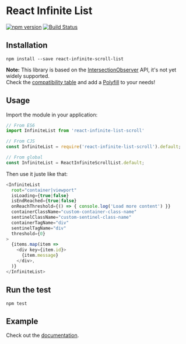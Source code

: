 # React Infinite List

[![npm version](https://badge.fury.io/js/react-infinite-scroll-list.svg)](https://badge.fury.io/js/react-infinite-scroll-list) [![Build Status](https://travis-ci.org/samouss/react-infinite-list.svg?branch=master)](https://travis-ci.org/samouss/react-infinite-list)

## Installation

```
npm install --save react-infinite-scroll-list
```

**Note:** This library is based on the [IntersectionObserver](https://developer.mozilla.org/en-US/docs/Web/API/Intersection_Observer_API) API, it's not yet widely supported.  
Check the [compatibility table](http://caniuse.com/#feat=intersectionobserver) and add a [Polyfill](https://github.com/w3c/IntersectionObserver/tree/gh-pages/polyfill) to your needs!

## Usage

Import the module in your application:

```js
// From ES6
import InfiniteList from 'react-infinite-list-scroll'

// From CJS
const InfiniteList = require('react-infinite-list-scroll').default;

// From global
const InfiniteList = ReactInfiniteScrollList.default;
```

Then use it juste like that:

```js
<InfiniteList
  root="container|viewport"
  isLoading={true|false}
  isEndReached={true|false}
  onReachThreshold={() => { console.log('Load more content') }}
  containerClassName="custom-container-class-name"
  sentinelClassName="custom-sentinel-class-name"
  containerTagName="div"
  sentinelTagName="div"
  threshold={0}
>
  {items.map(item =>
    <div key={item.id}>
      {item.message}
    </div>,
  )}
</InfiniteList>
```

## Run the test

```
npm test
```

## Example

Check out the [documentation](example).
